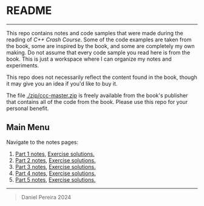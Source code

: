 # README

---

This repo contains notes and code samples that were made during the reading of *C++ Crash Course*. Some of the code examples are taken from the book, some are inspired by the book, and some are completely my own making. Do not assume that every code sample you read here is from the book. This is just a workspace where I can organize my notes and experiments.

This repo does not necessarily reflect the content found in the book, though it may give you an idea if you'd like to buy it.

The file [./zip/ccc-master.zip](./zip/ccc-master.zip) is freely available from the book's publisher that contains all of the code from the book. Please use this repo for your personal benefit.

## Main Menu

Navigate to the notes pages:

1. [Part 1 notes](./P1C1/notes_part1.md), [Exercise solutions.](https://github.com/pereiradaniel/CPP_CRASH_COURSE/tree/master/P1C1/EXERCISES)
2. [Part 2 notes](./P1C2/notes_part2.md), [Exercise solutions.](https://github.com/pereiradaniel/CPP_CRASH_COURSE/tree/master/P1C2/EXERCISES)
3. [Part 3 notes](./P1C3/notes_part3.md), [Exercise solutions.](https://github.com/pereiradaniel/CPP_CRASH_COURSE/tree/master/P1C3/EXERCISES)
4. [Part 4 notes](./P1C4/notes_part4.md), [Exercise solutions.](https://github.com/pereiradaniel/CPP_CRASH_COURSE/tree/master/P1C4/EXERCISES)
5. [Part 5 notes](./P1C5/p1c5.txt), [Exercise solutions.](https://github.com/pereiradaniel/CPP_CRASH_COURSE/tree/master/P1C5/EXERCISES)

---

> Daniel Pereira 2024
